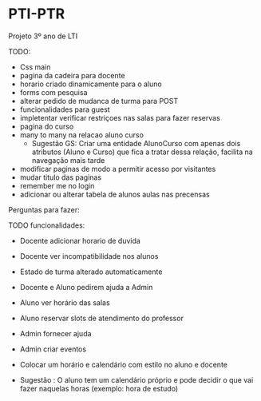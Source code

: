 # PTI-PTR
Projeto 3º ano de LTI

TODO:
- Css main
- pagina da cadeira para docente
- horario criado dinamicamente para o aluno
- forms com pesquisa
- alterar pedido de mudanca de turma para POST
- funcionalidades para guest
- impletentar verificar restriçoes nas salas para fazer reservas
- pagina do curso
- many to many na relacao aluno curso
    + Sugestão GS: Criar uma entidade AlunoCurso com apenas dois atributos (Aluno e Curso) que fica a tratar dessa relação, facilita na navegação mais tarde
- modificar paginas de modo a permitir acesso por visitantes
- mudar titulo das paginas
- remember me no login
- adicionar ou alterar tabela de alunos aulas nas precensas

Perguntas para fazer:

TODO funcionalidades:
- Docente adicionar horario de duvida
- Docente ver incompatibilidade nos alunos
- Estado de turma alterado automaticamente
- Docente e Aluno pedirem ajuda a Admin
- Aluno ver horário das salas
- Aluno reservar slots de atendimento do professor
- Admin fornecer ajuda 
- Admin criar eventos
- Colocar um horário e calendário com estilo no aluno e docente


- Sugestão : O aluno tem um calendário próprio e pode decidir o que vai fazer naquelas horas (exemplo: hora de estudo) 

